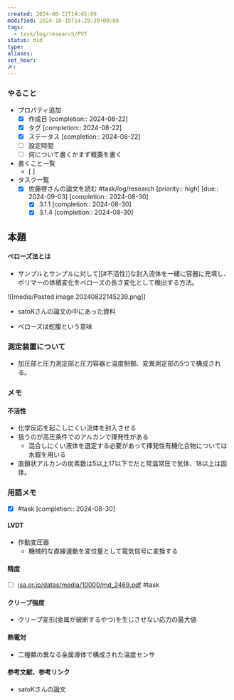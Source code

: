 ```yaml
---
created: 2024-08-22T14:45:00
modified: 2024-10-15T14:29:38+09:00
tags:
  - task/log/research/PVT
status: did
type: 
aliases: 
set_hour: 
〆: 
---
```

### やること
- プロパティ追加
	- [x] 作成日  [completion:: 2024-08-22]
	- [x] タグ  [completion:: 2024-08-22]
	- [x] ステータス  [completion:: 2024-08-22]
	- [ ] 設定時間
	- [ ] 何について書くかまず概要を書く
- 書くこと一覧
	- [ ] 
- タスク一覧
	- [x] 佐藤啓さんの論文を読む #task/log/research  [priority:: high]  [due:: 2024-09-03]  [completion:: 2024-08-30]
		- [x] 3.1.1  [completion:: 2024-08-30]
		- [x] 3.1.4  [completion:: 2024-08-30]
## 本題
#### ベローズ法とは
- サンプルとサンプルに対して[[#不活性]]な封入流体を一緒に容器に充填し、ポリマーの体積変化をベローズの長さ変化として検出する方法。

![[media/Pasted image 20240822145239.png]]
- satoKさんの論文の中にあった資料

- ベローズは蛇腹という意味

### 測定装置について
- 加圧部と圧力測定部と圧力容器と温度制御、変異測定部の5つで構成される。
### メモ
#### 不活性
- 化学反応を起こしにくい流体を封入させる
- 扱うのが高圧条件でのアルカンで揮発性がある
	- 混合しにくい液体を選定する必要があって揮発性有機化合物については水銀を用いる
- 直鎖状アルカンの炭素数は5以上17以下でだと常温常圧で気体、18以上は固体。
### 用語メモ
- [x]  #task  [completion:: 2024-08-30]
#### LVDT
- 作動変圧器
	- 機械的な直線運動を変位量として電気信号に変換する
#### 精度
- [ ] [jsa.or.jp/datas/media/10000/md\_2469.pdf](https://www.jsa.or.jp/datas/media/10000/md_2469.pdf)  #task 
#### クリープ強度
- クリープ変形(金属が破断するやつ)を生じさせない応力の最大値
#### 熱電対
- 二種類の異なる金属導体で構成された温度センサ
#### 参考文献、参考リンク
- satoKさんの論文